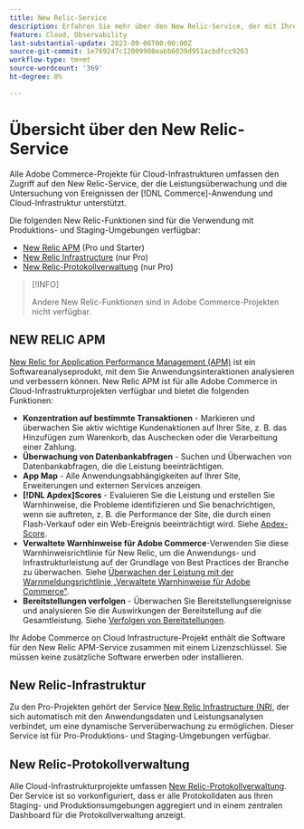 ```yaml
---
title: New Relic-Service
description: Erfahren Sie mehr über den New Relic-Service, der mit Ihrem Adobe Commerce in einem Cloud-Infrastrukturprojekt verfügbar ist.
feature: Cloud, Observability
last-substantial-update: 2023-09-06T00:00:00Z
source-git-commit: 1e789247c12009908eabb6039d951acbdfcc9263
workflow-type: tm+mt
source-wordcount: '369'
ht-degree: 0%

---
```


# Übersicht über den New Relic-Service

Alle Adobe Commerce-Projekte für Cloud-Infrastrukturen umfassen den Zugriff auf den New Relic-Service, der die Leistungsüberwachung und die Untersuchung von Ereignissen der [!DNL Commerce]-Anwendung und Cloud-Infrastruktur unterstützt.

Die folgenden New Relic-Funktionen sind für die Verwendung mit Produktions- und Staging-Umgebungen verfügbar:

- [New Relic APM](#new-relic-apm) (Pro und Starter)
- [New Relic Infrastructure](#new-relic-infrastructure) (nur Pro)
- [New Relic-Protokollverwaltung](#new-relic-log-management) (nur Pro)

>[!INFO]
>
>Andere New Relic-Funktionen sind in Adobe Commerce-Projekten nicht verfügbar.

## NEW RELIC APM

[New Relic for Application Performance Management (APM)](https://docs.newrelic.com/introduction-apm/) ist ein Softwareanalyseprodukt, mit dem Sie Anwendungsinteraktionen analysieren und verbessern können. New Relic APM ist für alle Adobe Commerce in Cloud-Infrastrukturprojekten verfügbar und bietet die folgenden Funktionen:

- **Konzentration auf bestimmte Transaktionen** - Markieren und überwachen Sie aktiv wichtige Kundenaktionen auf Ihrer Site, z. B. das Hinzufügen zum Warenkorb, das Auschecken oder die Verarbeitung einer Zahlung.
- **Überwachung von Datenbankabfragen** - Suchen und Überwachen von Datenbankabfragen, die die Leistung beeinträchtigen.
- **App Map** - Alle Anwendungsabhängigkeiten auf Ihrer Site, Erweiterungen und externen Services anzeigen.
- **[!DNL Apdex]Scores** - Evaluieren Sie die Leistung und erstellen Sie Warnhinweise, die Probleme identifizieren und Sie benachrichtigen, wenn sie auftreten, z. B. die Performance der Site, die durch einen Flash-Verkauf oder ein Web-Ereignis beeinträchtigt wird. Siehe [Apdex-Score](https://docs.newrelic.com/docs/apm/new-relic-apm/apdex/apdex-measure-user-satisfaction/).
- **Verwaltete Warnhinweise für Adobe Commerce**-Verwenden Sie diese Warnhinweisrichtlinie für New Relic, um die Anwendungs- und Infrastrukturleistung auf der Grundlage von Best Practices der Branche zu überwachen. Siehe [Überwachen der Leistung mit der Warnmeldungsrichtlinie „Verwaltete Warnhinweise für Adobe Commerce&quot;](investigate-performance.md/#monitor-performance-with-managed-alerts).
- **Bereitstellungen verfolgen** - Überwachen Sie Bereitstellungsereignisse und analysieren Sie die Auswirkungen der Bereitstellung auf die Gesamtleistung. Siehe [Verfolgen von Bereitstellungen](track-deployments.md).

Ihr Adobe Commerce on Cloud Infrastructure-Projekt enthält die Software für den New Relic APM-Service zusammen mit einem Lizenzschlüssel. Sie müssen keine zusätzliche Software erwerben oder installieren.

## New Relic-Infrastruktur

Zu den Pro-Projekten gehört der Service [New Relic Infrastructure (NRI](https://docs.newrelic.com/docs/infrastructure/infrastructure-monitoring/get-started/get-started-infrastructure-monitoring/), der sich automatisch mit den Anwendungsdaten und Leistungsanalysen verbindet, um eine dynamische Serverüberwachung zu ermöglichen. Dieser Service ist für Pro-Produktions- und Staging-Umgebungen verfügbar.

## New Relic-Protokollverwaltung

Alle Cloud-Infrastrukturprojekte umfassen [New Relic-Protokollverwaltung](log-management.md). Der Service ist so vorkonfiguriert, dass er alle Protokolldaten aus Ihren Staging- und Produktionsumgebungen aggregiert und in einem zentralen Dashboard für die Protokollverwaltung anzeigt.
